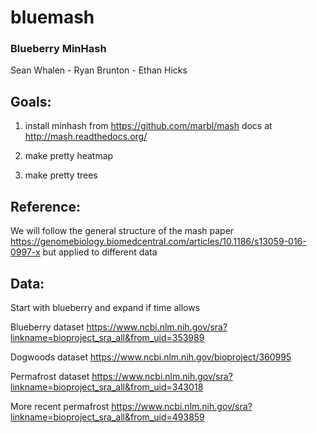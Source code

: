 # bluemash
### Blueberry MinHash

Sean Whalen - Ryan Brunton - Ethan Hicks

## Goals:

1) install minhash from https://github.com/marbl/mash docs at http://mash.readthedocs.org/

2) make pretty heatmap

3) make pretty trees

## Reference:

We will follow the general structure of the mash paper https://genomebiology.biomedcentral.com/articles/10.1186/s13059-016-0997-x
but applied to different data

## Data:

Start with blueberry and expand if time allows

Blueberry dataset https://www.ncbi.nlm.nih.gov/sra?linkname=bioproject_sra_all&from_uid=353989

Dogwoods dataset https://www.ncbi.nlm.nih.gov/bioproject/360995

Permafrost dataset https://www.ncbi.nlm.nih.gov/sra?linkname=bioproject_sra_all&from_uid=343018

More recent permafrost https://www.ncbi.nlm.nih.gov/sra?linkname=bioproject_sra_all&from_uid=493859



